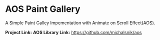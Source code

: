 # AOS Paint Gallery

A Simple Paint Galley Impementation with Animate on Scroll Effect(AOS). 

**Project Link:**
**AOS Library Link:** https://github.com/michalsnik/aos

